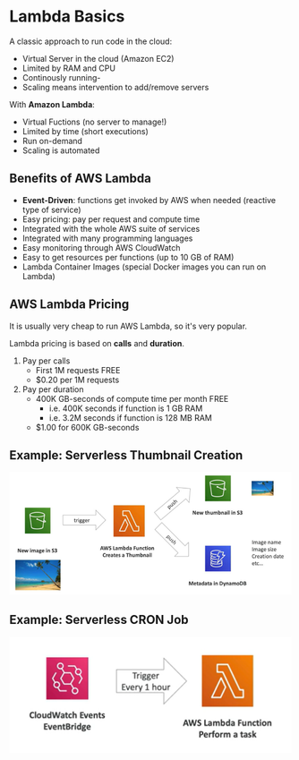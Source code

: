 # Lambda Basics

A classic approach to run code in the cloud:
- Virtual Server in the cloud (Amazon EC2)
- Limited by RAM and CPU
- Continously running-
- Scaling means intervention to add/remove servers

With **Amazon Lambda**:
- Virtual Fuctions (no server to manage!)
- Limited by time (short executions)
- Run on-demand
- Scaling is automated

## Benefits of AWS Lambda

- **Event-Driven**: functions get invoked by AWS when needed (reactive type of service)
- Easy pricing: pay per request and compute time
- Integrated with the whole AWS suite of services
- Integrated with many programming languages
- Easy monitoring through AWS CloudWatch
- Easy to get resources per functions (up to 10 GB of RAM)
- Lambda Container Images (special Docker images you can run on Lambda)

## AWS Lambda Pricing

It is usually very cheap to run AWS Lambda, so it's very popular.

Lambda pricing is based on **calls** and **duration**.

1. Pay per calls
    - First 1M requests FREE
    - $0.20 per 1M requests
2. Pay per duration
    - 400K GB-seconds of compute time per month FREE
        - i.e. 400K seconds if function is 1 GB RAM
        - i.e. 3.2M seconds if function is 128 MB RAM
    - $1.00 for 600K GB-seconds 

## Example: Serverless Thumbnail Creation

![Lambda Use Case](../../images/compute/lambda_use_case_1.png)

## Example: Serverless CRON Job

![Lambda Use Case](../../images/compute/lambda_use_case_2.png)